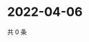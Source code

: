 # 2022-04-06

共 0 条

<!-- BEGIN WEIBO -->
<!-- 最后更新时间 Wed Apr 06 2022 20:28:03 GMT+0800 (China Standard Time) -->

<!-- END WEIBO -->
